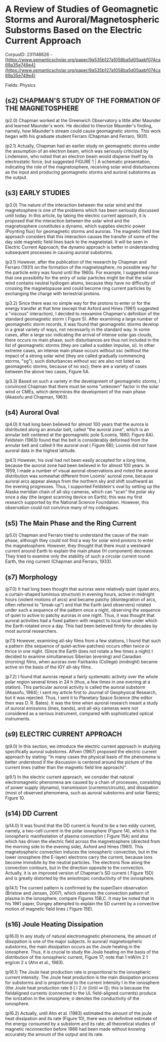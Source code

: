 # A Review of Studies of Geomagnetic Storms and Auroral/Magnetospheric Substorms Based on the Electric Current Approach

CorpusID: 231148626 - [https://www.semanticscholar.org/paper/9a535b127a1058ba5d05aabf074ca69a35e749e4](https://www.semanticscholar.org/paper/9a535b127a1058ba5d05aabf074ca69a35e749e4)

Fields: Physics

## (s2) CHAPMAN'S STUDY OF THE FORMATION OF THE MAGNETOSPHERE
(p2.0) Chapman worked at the Greenwich Observatory a little after Maunder and learned Maunder's work. He decided to theorize Maunder's finding, namely, how Maunder's stream could cause geomagnetic storms. This work began with his graduate student Ferraro (Chapman and Ferraro, 1931).

(p2.1) Actually, Chapman had an earlier study on geomagnetic storms under the assumption of an electron beam, which was seriously criticized by Lindemann, who noted that an electron beam would disperse itself by its electrostatic force, but suggested FIGURE 1 | A schematic presentation, indicating the role of the magnetosphere, receiving solar wind disturbances as the input and producing geomagnetic storms and auroral substorms as the output.
## (s3) EARLY STUDIES
(p3.0) The nature of the interaction between the solar wind and the magnetosphere is one of the problems which has been seriously discussed until today. In this article, by taking the electric current approach, it is proposed that the interaction between the solar wind and the magnetosphere constitutes a dynamo, which supplies electric power (Poynting flux) for geomagnetic storms and auroras. The magnetic field line approach considers that this interaction causes the transfer of some of the day side magnetic field lines back to the magnetotail. It will be seen in Electric Current Approach; the dynamo approach is better in understanding subsequent processes in causing auroral substorms.

(p3.1) However, after the publication of the research by Chapman and Ferraro (1931) on the formation of the magnetosphere, no possible way for the particle entry was found until the 1960s. For example, I suggested once that one possibility for the entry of solar particles might be that the solar wind contains neutral hydrogen atoms, because they have no difficulty of crossing the magnetopause and could become ring current particles by exchanging the charge with terrestrial protons.

(p3.2) Since there was no simple way for the protons to enter or for the energy transfer at that time (except that Axford and Hines (1961) suggested a "viscous" interaction), I decided to reexamine Chapman's definition of the standard geomagnetic storm ( Figure 5). After examining a large number of geomagnetic storm records, it was found that geomagnetic storms develop in a great variety of ways, not necessarily in the standard way. In some cases, after a large ssc indicating the arrival of intense solar gas clouds, there occurs no main phase; such disturbances are thus not included in the list of geomagnetic storms (they are called a sudden impulse, si). In other extreme cases, an intense main phase occurs without ssc (without the impact of a strong solar wind (they are called gradually commencing storms, "sg"); such disturbances without ssc are also not listed as geomagnetic storms, because of no ssc); there are a variety of cases between the above two cases, Figure 5A.

(p3.3) Based on such a variety in the development of geomagnetic storms, I convinced Chapman that there must be some "unknown" factor in the solar wind or CMEs, which determines the development of the main phase (Akasofu and Chapman, 1963).
## (s4) Auroral Oval
(p4.0) It had long been believed for almost 100 years that the aurora is distributed along an annular belt, called "the auroral zone", which is an annular belt centered at the geomagnetic pole (Loomis, 1860; Figure 6A). Feldstein (1963) found that the belt is considerably deformed from the annular belt and called it the auroral oval ( Figure 6B); Loomis did not have auroral data in the highest latitude.

(p4.1) However, his oval had not been easily accepted for a long time, because the auroral zone had been believed in for almost 100 years. In 1959, I made a number of visual auroral observations and noted the auroral distribution was somewhat different from Loomis' auroral zone, because auroral arcs appear always from the northern sky and shift southward as the evening progresses. Thus, I supported Feldstein's oval by setting up the Alaska meridian chain of all-sky cameras, which can "scan" the polar sky once a day (the largest scanning device on Earth); this was my first research supported by the National Science Foundation. However, this observation could not convince many of my colleagues.
## (s5) The Main Phase and the Ring Current
(p5.0) Chapman and Ferraro tried to understand the cause of the main phase, although they could not find a way for solar wind protons to enter the magnetosphere. However, they thought that there must a westward current around Earth to explain the main phase (H component) decrease. They tried to examine only the stability of such a circular current round Earth, the ring current (Chapman and Ferraro, 1933).
## (s7) Morphology
(p7.0) It had long been thought that auroras were relatively quiet (quiet arcs, a curtain-shaped luminous structure) in evening hours, active in midnight hours (violent motions of arcs) and became patchy (disintegration of arcs, often referred to "break-up") and that the Earth (and observers) rotated under such a sequence of the pattern once a night, observing the sequence of quiet to active to patchy auroras in one night. Thus, it was thought that auroral activities had a fixed pattern with respect to local time under which the Earth rotated once a day. This had been believed firmly for decades by most auroral researchers.

(p7.1) However, examining all-sky films from a few stations, I found that such a pattern (the sequence of quiet-active-patches) occurs often twice or thrice in one night. (Since the Earth does not rotate a few times a night) I decided to examine simultaneous Siberian (evening) and Canadian (morning) films, when auroras over Fairbanks (College) (midnight) became active on the basis of the IGY all-sky films.

(p7.2) I found that auroras repeat a fairly systematic activity over the whole polar region several times in 24 h (thus, a few times in one evening at a station). This particular auroral activity is called the auroral substorm (Akasofu, 1964); I sent my article first to Journal of Geophysical Research, but it was rejected. Thus, I sent it to Planetary Space Science (the editor then was D. R. Bates). It was the time when auroral research meant a study of auroral emissions (lines, bands), and all-sky cameras were not considered as a serious instrument, compared with sophisticated optical instruments.
## (s9) ELECTRIC CURRENT APPROACH
(p9.0) In this section, we introduce the electric current approach in studying specifically auroral substorms. Alfven (1967) proposed the electric current approach by stating: "in many cases the physical basis of the phenomena is better understood if the discussion is centered around the picture of the current lines (rather than the magnetic field line approach)".

(p9.1) In the electric current approach, we consider that natural electromagnetic phenomena are caused by a chain of processes, consisting of power supply (dynamo), transmission (currents/circuits), and dissipation (most of observed phenomena, such as auroral substorms and solar flares); Figure 10.
## (s14) DD Current
(p14.0) It was found that the DD current is found to be a two eddy current, namely, a two-cell current in the polar ionosphere (Figure 14), which is the ionospheric manifestation of plasma convection ( Figure 15A) and also which has driven the electric field across the magnetosphere (directed from the morning side to the evening side), Axford and Hines (1961). This magnetospheric convection induces the ionospheric convection, but in the lower ionosphere (the E-layer) electrons carry the current, because ions become immobile by the neutral particles. The electrons flow along the convection contours, but in the direction opposite to the convection. Actually, it is an improved version of Chapman's SD current ( Figure 15D) and is greatly distorted by the anisotropic conductivity of the ionosphere.

(p14.1) The current pattern is confirmed by the superDarn observation (Bristow and Jensen, 2007), which observes the convection pattern of plasma in the ionosphere; compare Figures 15B,C. It may be noted that in his 1961 paper, Dungey attempted to explain the SD current by a convective motion of magnetic field lines ( Figure 15E).
## (s16) Joule Heating Dissipation
(p16.0) In any study of natural electromagnetic phenomena, the amount of dissipation is one of the major subjects. In auroral/ magnetospheric substorms, the main dissipation occurs as the Joule heating in the ionosphere. Thus, it is crucial to study the Joule heating on the basis of the distribution of the ionospheric current, Figure 17; note that 1 mW/m 2 1 erg/cm 2 s (Ahn et al., 1983).

(p16.1) The Joule heat production rate is proportional to the ionospheric current intensity. The Joule heat production is the main dissipation process for substorms and is proportional to the current intensity I in the ionosphere {the Joule heat production rate δ [ I 2 /σ (I/σ)I ∞ I]}; this is because the fieldaligned currents (connected to the UL field-aligned currents) produce the ionization in the ionosphere; σ denotes the conductivity of the ionosphere.

(p16.2) Actually, until Ahn et al. (1983) estimated the amount of the joule heat dissipation and its rate (Figure 10), there was no definitive estimate of the energy consumed by a substorm and its rate; all theoretical studies of magnetic reconnection before 1986 had been made without knowing accurately the amount of the output and its rate.
